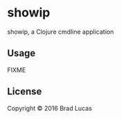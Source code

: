 # showip

showip, a Clojure cmdline application

## Usage

FIXME

## License

Copyright © 2016 Brad Lucas

